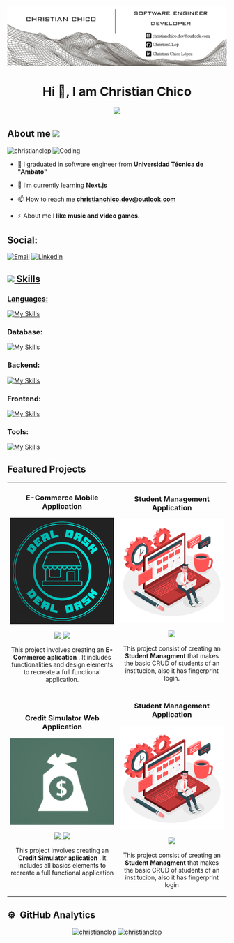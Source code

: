 [![MasterHead](Image.png)](Image.png)
<h1 align="center">Hi 👋, I am Christian Chico</h1>
<p align="center">
  <a href="https://git.io/typing-svg"><img src="https://readme-typing-svg.demolab.com?font=Time+New+Roman&color=515776&size=25&center=true&vCenter=true&width=600&height=100&lines=I+am+an+Software+Engineer;Junior+Developer;Web+Developer"></a>
</p>

## **About me** <picture><img src = "https://cdn.hashnode.com/res/hashnode/image/upload/v1709470801641/e9136368-41c7-433c-aa6f-89ca17b175bf.gif?w=256&h=256&fit=crop&crop=entropy&auto=format,compress&gif-q=60&format=webm" width = 50px></picture>
<img align="right" alt="Coding" width="400" src="https://cdna.artstation.com/p/assets/images/images/028/102/058/original/pixel-jeff-matrix-s.gif?1593487263">

<p align="left"> <img src="https://komarev.com/ghpvc/?username=christianclop&label=Profile%20views&color=0e75b6&style=flat" alt="christianclop" /> </p>

- 🔭 I graduated in software engineer from **Universidad Técnica de "Ambato"**

- 🌱 I’m currently learning **Next.js**

- 📫 How to reach me **christianchico.dev@outlook.com**

- ⚡ About me **I like music and video games.**

## Social:
<a href="mailto:christianchico.dev@outlook.com"><img alt="Email" src="https://img.shields.io/badge/Microsoft_Outlook-christianchico.dev@outlook.com-blue?style=flat-square&logo=microsoft-outlook&logoColor=white"></a>
<a href="https://linkedin.com/in/christianchicolópez"><img alt="LinkedIn" src="https://img.shields.io/badge/LinkedIn-Christian_Chico_López-0077B5?style=flat-square&logo=linkedin&logoColor=white">


## <img src="https://media2.giphy.com/media/QssGEmpkyEOhBCb7e1/giphy.gif?cid=ecf05e47a0n3gi1bfqntqmob8g9aid1oyj2wr3ds3mg700bl&rid=giphy.gif" width ="25"><b> Skills</b>

### Languages:
[![My Skills](https://skillicons.dev/icons?i=js,php,typescript)](https://skillicons.dev)
   
### Database:
[![My Skills](https://skillicons.dev/icons?i=mysql,postgresql)](https://skillicons.dev)
   
### Backend:
[![My Skills](https://skillicons.dev/icons?i=express,nodejs,nestjs)](https://skillicons.dev)

### Frontend:
[![My Skills](https://skillicons.dev/icons?i=html,css,tailwindcss,react,nextjs)](https://skillicons.dev)
   
### Tools:
[![My Skills](https://skillicons.dev/icons?i=figma,postman)](https://skillicons.dev)

## Featured Projects

<table>
<tr>
<td width="50%">
  <h3 align="center">E-Commerce Mobile Application</h3>
  <div align="center">
    <a href="https://github.com/ChristianCLop/DealDash-Ecommerce-Frontend" target="_blank"><img src="https://github.com/ChristianCLop/DealDash-Ecommerce-Frontend/blob/main/assets/images/logo.png" width="400" alt="E-Commerce movil page"></a>
    <p>
      <a href="https://github.com/ChristianCLop/DealDash-Ecommerce-Frontend" target="_blank">
        <img src="https://img.shields.io/badge/FRONTEND-047495?style=for-the-badge&logo=github&logoColor=black">
      </a>
      <a href="https://github.com/ChristianCLop/DealDash-Ecommerce-Backend" target="_blank">
        <img src="https://img.shields.io/badge/BACKEND-047495?style=for-the-badge&logo=github&logoColor=black">
      </a>
    </p>
    <p>This project involves creating an <strong> E-Commerce aplication </strong>. It includes functionalities and design elements to recreate a full functional application.</p>
  </div>                
</td> 

<td width="50%">
  <h3 align="center">Student Management Application</h3>
  <div align="center">
    <a href="https://github.com/Eduardlink/RegistroEstudiantes2023.git" target="_blank"><img src="https://github.com/Eduardlink/RegistroEstudiantes2023/blob/main/src/imagenesFrames/Loguin_Admin.png" width="400" alt="Student Management"></a>
    <p>
      <a href="https://github.com/Eduardlink/RegistroEstudiantes2023.git" target="_blank">
        <img src="https://img.shields.io/badge/Github-047495?style=for-the-badge&logo=github&logoColor=black">
      </a>
    </p>
    <p>This project consist of creating an <strong> Student Managment </strong> that makes the basic CRUD of students of an institucion, also it has fingerprint login.</p>
  </div>                
</td>

<tr>
<td width="50%">
  <h3 align="center">Credit Simulator Web Application</h3>
  <div align="center">
    <a href="https://github.com/ChristianCLop/frontend-simulador" target="_blank"><img src="https://github.com/ChristianCLop/frontend-simulador/blob/main/public/img/logoApp.png" width="400" alt="Credit Simulator Web Application"></a>
    <p>
      <a href="https://github.com/ChristianCLop/frontend-simulador" target="_blank">
        <img src="https://img.shields.io/badge/FRONTEND-047495?style=for-the-badge&logo=github&logoColor=black">
      </a>
      <a href="https://github.com/ChristianCLop/backend-simulador" target="_blank">
        <img src="https://img.shields.io/badge/BACKEND-047495?style=for-the-badge&logo=github&logoColor=black">
      </a>
    </p>
    <p>This project involves creating an <strong> Credit Simulator aplication </strong>. It includes all basics elements to recreate a full functional application</p>
  </div>                
</td> 

<td width="50%">
  <h3 align="center">Student Management Application</h3>
  <div align="center">
    <a href="https://github.com/Eduardlink/RegistroEstudiantes2023.git" target="_blank"><img src="https://github.com/Eduardlink/RegistroEstudiantes2023/blob/main/src/imagenesFrames/Loguin_Admin.png" width="400" alt="Student Management"></a>
    <p>
      <a href="https://github.com/Eduardlink/RegistroEstudiantes2023.git" target="_blank">
        <img src="https://img.shields.io/badge/Github-047495?style=for-the-badge&logo=github&logoColor=black">
      </a>
    </p>
    <p>This project consist of creating an <strong> Student Managment </strong> that makes the basic CRUD of students of an institucion, also it has fingerprint login </p>
  </div>                
</td>
</table>  

## ⚙️ &nbsp;GitHub Analytics

<p align="center">
  <a href="https://github.com/ChristianCLop">
    <img height="180em" src="https://github-readme-stats.vercel.app/api/top-langs?username=christianclop&show_icons=true&locale=en&layout=compact" alt="christianclop"/>
    <img height="180em" src="https://github-readme-stats.vercel.app/api?username=christianclop&show_icons=true&locale=en" alt="christianclop"/>
  </a>
</p>
